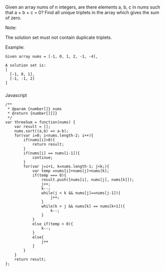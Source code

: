 ###

Given an array nums of n integers, are there elements a, b, c in nums such that a + b + c = 0? Find all unique triplets in the array which gives the sum of zero.

Note:

The solution set must not contain duplicate triplets.

Example:
```
Given array nums = [-1, 0, 1, 2, -1, -4],

A solution set is:
[
  [-1, 0, 1],
  [-1, -1, 2]
]
```
###
Javascript

```
/**
 * @param {number[]} nums
 * @return {number[][]}
 */
var threeSum = function(nums) {
    var result = [];
    nums.sort((a,b) => a-b);
    for(var i=0; i<nums.length-2; i++){
        if(nums[i]>0){
            return result;
        }
        if(nums[i] == nums[i-1]){
            continue;
        }
        for(var j=i+1, k=nums.length-1; j<k;){
            var temp =nums[i]+nums[j]+nums[k];
            if(temp === 0){
                result.push([nums[i], nums[j], nums[k]]);
                j++;
                k--;
                while(j < k && nums[j]==nums[j-1]){
                    j++;
                }
                while(k > j && nums[k] == nums[k+1]){
                    k--;
                }
            }
            else if(temp > 0){
                k--;
            }
            else{
                j++
            }
        }
    }
    return result;
};
```